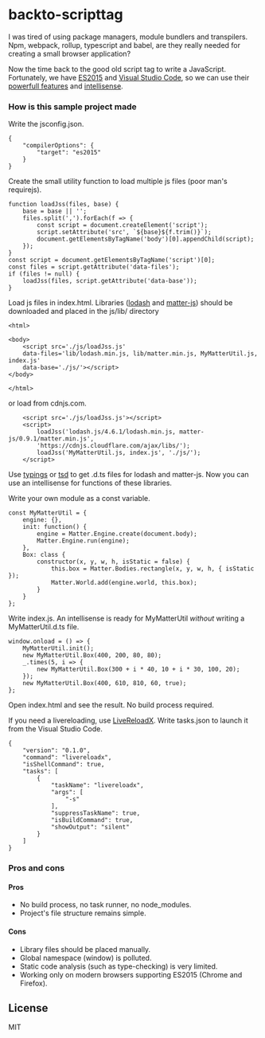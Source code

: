 backto-scripttag
======================
I was tired of using package managers, module bundlers and transpilers.
Npm, webpack, rollup, typescript and babel, are they really needed for
creating a small browser application?

Now the time back to the good old script tag to write a JavaScript.
Fortunately, we have [ES2015](https://babeljs.io/docs/learn-es2015/) and
[Visual Studio Code](https://code.visualstudio.com/), so
we can use their [powerfull features](https://github.com/lukehoban/es6features) and
[intellisense](https://code.visualstudio.com/Docs/languages/javascript).

### How is this sample project made

Write the jsconfig.json.

```
{
    "compilerOptions": {
        "target": "es2015"
    }
}
```

Create the small utility function to load multiple js files (poor man's requirejs).

```
function loadJss(files, base) {
    base = base || '';
    files.split(',').forEach(f => {
        const script = document.createElement('script');
        script.setAttribute('src', `${base}${f.trim()}`);
        document.getElementsByTagName('body')[0].appendChild(script);
    });
}
const script = document.getElementsByTagName('script')[0];
const files = script.getAttribute('data-files');
if (files != null) {
    loadJss(files, script.getAttribute('data-base'));
}
```

Load js files in index.html.
Libraries ([lodash](https://lodash.com/) and [matter-js](http://brm.io/matter-js/))
should be downloaded and placed in the js/lib/ directory

```
<html>

<body>
    <script src='./js/loadJss.js'
    data-files='lib/lodash.min.js, lib/matter.min.js, MyMatterUtil.js, index.js'
    data-base='./js/'></script>
</body>

</html>
```

or load from cdnjs.com.

```
    <script src='./js/loadJss.js'></script>
    <script>
        loadJss('lodash.js/4.6.1/lodash.min.js, matter-js/0.9.1/matter.min.js',
        'https://cdnjs.cloudflare.com/ajax/libs/');
        loadJss('MyMatterUtil.js, index.js', './js/');
    </script>
```

Use [typings](https://github.com/typings/typings) or [tsd](https://github.com/DefinitelyTyped/tsd) to
get .d.ts files for lodash and matter-js.
Now you can use an intellisense for functions of these libraries.

Write your own module as a const variable.

```
const MyMatterUtil = {
    engine: {},
    init: function() {
        engine = Matter.Engine.create(document.body);
        Matter.Engine.run(engine);
    },
    Box: class {
        constructor(x, y, w, h, isStatic = false) {
            this.box = Matter.Bodies.rectangle(x, y, w, h, { isStatic });
            Matter.World.add(engine.world, this.box);
        }
    }
};
```

Write index.js. An intellisense is ready for MyMatterUtil *without*
writing a MyMatterUtil.d.ts file.

```
window.onload = () => {
    MyMatterUtil.init();
    new MyMatterUtil.Box(400, 200, 80, 80);
    _.times(5, i => {
        new MyMatterUtil.Box(300 + i * 40, 10 + i * 30, 100, 20);
    });
    new MyMatterUtil.Box(400, 610, 810, 60, true);
};
```

Open index.html and see the result. No build process required.

If you need a livereloading, use [LiveReloadX](http://nitoyon.github.io/livereloadx/).
Write tasks.json to launch it from the Visual Studio Code.

```
{
    "version": "0.1.0",
    "command": "livereloadx",
    "isShellCommand": true,
    "tasks": [
        {
            "taskName": "livereloadx",
            "args": [
                "-s"
            ],
            "suppressTaskName": true,
            "isBuildCommand": true,
            "showOutput": "silent"
        }
    ]
}
```

### Pros and cons

#### Pros

* No build process, no task runner, no node_modules.
* Project's file structure remains simple.

#### Cons

* Library files should be placed manually.
* Global namespace (window) is polluted.
* Static code analysis (such as type-checking) is very limited.
* Working only on modern browsers supporting ES2015 (Chrome and Firefox).

License
----------
MIT
